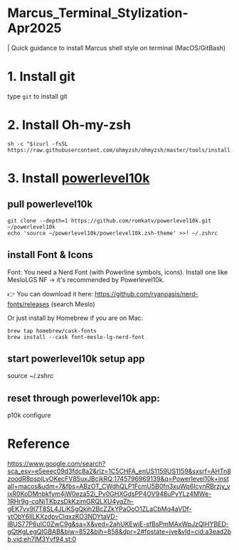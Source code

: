 # Marcus_Terminal_Stylization-Apr2025

| Quick guidance to install Marcus shell style on terminal (MacOS/GitBash)

# 1. Install git
type `git` to install git

# 2. Install Oh-my-zsh
```
sh -c "$(curl -fsSL https://raw.githubusercontent.com/ohmyzsh/ohmyzsh/master/tools/install.sh)"
```

# 3. Install [powerlevel10k](https://github.com/romkatv/powerlevel10k)

## pull powerlevel10k
```
git clone --depth=1 https://github.com/romkatv/powerlevel10k.git ~/powerlevel10k
echo 'source ~/powerlevel10k/powerlevel10k.zsh-theme' >>! ~/.zshrc
```
## install Font & Icons
Font: You need a Nerd Font (with Powerline symbols, icons).
Install one like MesloLGS NF → it's recommended by Powerlevel10k.

👉 You can download it here:
https://github.com/ryanoasis/nerd-fonts/releases (search Meslo)

Or just install by Homebrew if you are on Mac:

```
brew tap homebrew/cask-fonts
brew install --cask font-meslo-lg-nerd-font
```

## start powerlevel10k setup app
source ~/.zshrc

## reset through powerlevel10k app: 
p10k configure


# Reference
https://www.google.com/search?sca_esv=e5eeec09d3fdc8a2&rlz=1C5CHFA_enUS1159US1159&sxsrf=AHTn8zoodR8pspjLyOKecFV85uxJBcjkRQ:1745796969139&q=Powerlevel10k+install+macos&udm=7&fbs=ABzOT_CWdhQLP1FcmU5B0fn3xuWp6IcynRBrzjy_vjxR0KoDMnbkfvm4jW0eza52i_Pv0GHXGdsPP4OV948uPyYLz4MWe-1RHr9g-cqNjTKbzsDkKzimGRQLXU4ygZh-gEK7vv9l7T8SL4JLiKSgQkjh2BcZZkYPaOoO1ZLaCbMq4aVDf-ytObY6llLKXzdpvClqxzKO3NDYtaVD-lBUS77P6uIC0ZwC9g&sa=X&ved=2ahUKEwiE-sfBsPmMAxWpJzQIHYBED-gQtKgLegQIGBAB&biw=852&bih=858&dpr=2#fpstate=ive&vld=cid:a3ead2bb,vid:eh7lM3Yvf94,st:0
